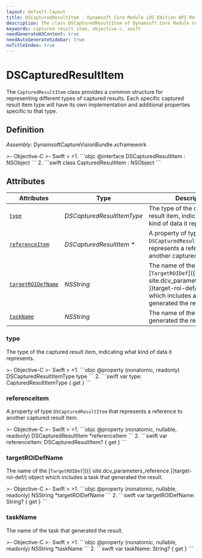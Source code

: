 ```yaml
---
layout: default-layout
title: DSCapturedResultItem - Dynamsoft Core Module iOS Edition API Reference
description: The class DSCapturedResultItem of Dynamsoft Core Module represents an item in a captured result, such as barcode, text line, detected quad, normalized image, original image, parsed item, etc.
keywords: captured result item, objective-c, swift
needGenerateH3Content: true
needAutoGenerateSidebar: true
noTitleIndex: true
---
```


# DSCapturedResultItem

The `CapturedResultItem` class provides a common structure for representing different types of captured results. Each specific captured result item type will have its own implementation and additional properties specific to that type.

## Definition

*Assembly:* DynamsoftCaptureVisionBundle.xcframework

<div class="sample-code-prefix"></div>
>- Objective-C
>- Swift
>
>1. 
```objc
@interface DSCapturedResultItem : NSObject
```
2. 
```swift
class CapturedResultItem : NSObject
```

## Attributes

| Attributes | Type | Description |
| ---------- | ---- | ----------- |
| [`type`](#type) | *DSCapturedResultItemType* | The type of the captured result item, indicating what kind of data it represents. |
| [`referenceItem`](#referenceitem) | *DSCapturedResultItem \** | A property of type `DSCapturedResultItem` that represents a reference to another captured result item. |
| [`targetROIDefName`](#targetroidefname) | *NSString* | The name of the [`TargetROIDef`]({{ site.dcv_parameters_reference }}target-roi-def/) object which includes a task that generated the result. |
| [`taskName`](#taskname) | *NSString* | The name of the task that generated the result. |

### type

The type of the captured result item, indicating what kind of data it represents.

<div class="sample-code-prefix"></div>
>- Objective-C
>- Swift
>
>1. 
```objc
@property (nonatomic, readonly) DSCapturedResultItemType type
```
2. 
```swift
var type: CapturedResultItemType { get }
```

### referenceItem

A property of type `DSCapturedResultItem` that represents a reference to another captured result item.

<div class="sample-code-prefix"></div>
>- Objective-C
>- Swift
>
>1. 
```objc
@property (nonatomic, nullable, readonly) DSCapturedResultItem *referenceItem
```
2. 
```swift
var referenceItem: DSCapturedResultItem? { get }
```

### targetROIDefName

The name of the [`TargetROIDef`]({{ site.dcv_parameters_reference }}target-roi-def/) object which includes a task that generated the result.

<div class="sample-code-prefix"></div>
>- Objective-C
>- Swift
>
>1. 
```objc
@property (nonatomic, nullable, readonly) NSString *targetROIDefName
```
2. 
```swift
var targetROIDefName: String? { get }
```

### taskName

The name of the task that generated the result.

<div class="sample-code-prefix"></div>
>- Objective-C
>- Swift
>
>1. 
```objc
@property (nonatomic, nullable, readonly) NSString *taskName
```
2. 
```swift
var taskName: String? { get }
```
